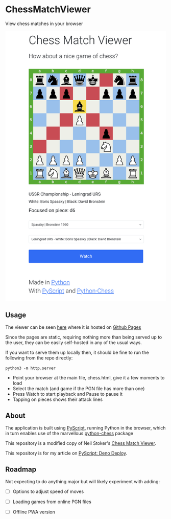 # ChessMatchViewer
View chess matches in your browser

![Application screenshot](Screenshot_20220531-023246.png)

## Usage

The viewer can be seen [here](https://about.nmstoker.com/chess2.html) where it is hosted on [Github Pages](https://pages.github.com/)

Since the pages are static, requiring nothing more than being served up to the user, they can be easily self-hosted in any of the usual ways.

If you want to serve them up locally then, it should be fine to run the following from the repo directly:

`python3 -m http.server`

- Point your browser at the main file, chess.html, give it a few moments to load
- Select the match (and game if the PGN file has more than one)
- Press Watch to start playback and Pause to pause it
- Tapping on pieces shows their attack lines

## About

The application is built using [PyScript](https://github.com/pyscript/pyscript), running Python in the browser, which in turn enables use of the marvellous [python-chess](https://github.com/niklasf/python-chess) package

This repository is a modified copy of Neil Stoker's [Chess Match Viewer](https://github.com/nmstoker/ChessMatchViewer).

This repository is for my article on [PyScript: Deno Deploy](https://www.jhanley.com/pyscript-deno-deploy/).

## Roadmap

Not expecting to do anything major but will likely experiment with adding:

- [ ] Options to adjust speed of moves
- [ ] Loading games from online PGN files
- [ ] Offline PWA version



